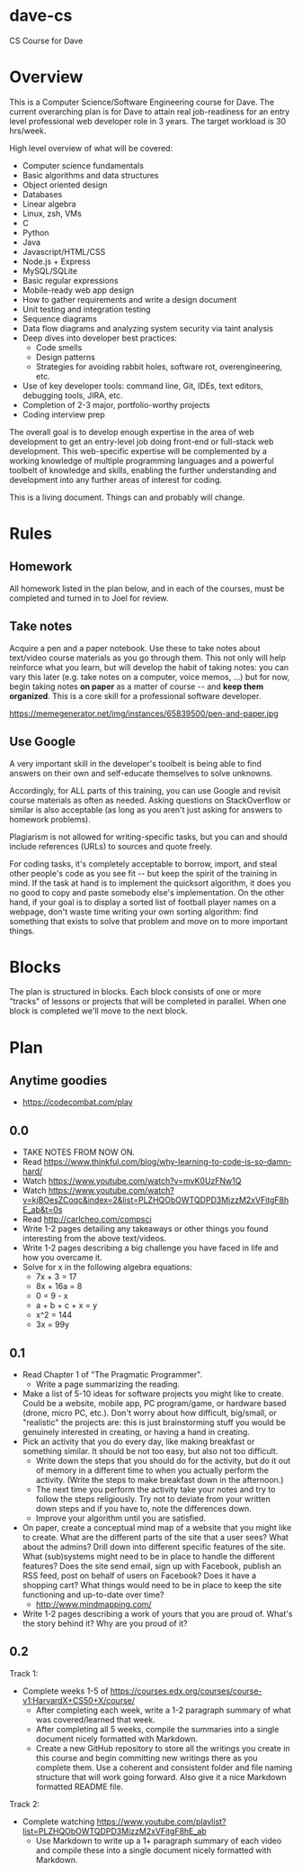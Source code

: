 # dave-cs
CS Course for Dave

# Overview

This is a Computer Science/Software Engineering course for Dave. The current overarching plan is for Dave to attain real job-readiness for an entry level professional web developer role in 3 years. The target workload is 30 hrs/week.

High level overview of what will be covered:

* Computer science fundamentals
* Basic algorithms and data structures
* Object oriented design
* Databases
* Linear algebra
* Linux, zsh, VMs
* C
* Python
* Java
* Javascript/HTML/CSS
* Node.js + Express
* MySQL/SQLite
* Basic regular expressions
* Mobile-ready web app design
* How to gather requirements and write a design document
* Unit testing and integration testing
* Sequence diagrams
* Data flow diagrams and analyzing system security via taint analysis
* Deep dives into developer best practices:
	* Code smells
	* Design patterns
	* Strategies for avoiding rabbit holes, software rot, overengineering, etc.
* Use of key developer tools: command line, Git, IDEs, text editors, debugging tools, JIRA, etc.
* Completion of 2-3 major, portfolio-worthy projects
* Coding interview prep

The overall goal is to develop enough expertise in the area of web development to get an entry-level job doing front-end or full-stack web development. This web-specific expertise will be complemented by a working knowledge of multiple programming languages and a powerful toolbelt of knowledge and skills, enabling the further understanding and development into any further areas of interest for coding.

This is a living document. Things can and probably will change.

# Rules

## Homework

All homework listed in the plan below, and in each of the courses, must be completed and turned in to Joel for review. 

## Take notes

Acquire a pen and a paper notebook. Use these to take notes about text/video course materials as you go through them. This not only will help reinforce what you learn, but will develop the habit of taking notes: you can vary this later (e.g. take notes on a computer, voice memos, ...) but for now, begin taking notes **on paper** as a matter of course -- and **keep them organized**. This is a core skill for a professional software developer.

https://memegenerator.net/img/instances/65839500/pen-and-paper.jpg

## Use Google

A very important skill in the developer's toolbelt is being able to find answers on their own and self-educate themselves to solve unknowns.

Accordingly, for ALL parts of this training, you can use Google and revisit course materials as often as needed. Asking questions on StackOverflow or similar is also acceptable (as long as you aren't just asking for answers to homework problems).

Plagiarism is not allowed for writing-specific tasks, but you can and should include references (URLs) to sources and quote freely.

For coding tasks, it's completely acceptable to borrow, import, and steal other people's code as you see fit -- but keep the spirit of the training in mind. If the task at hand is to implement the quicksort algorithm, it does you no good to copy and paste somebody else's implementation. On the other hand, if your goal is to display a sorted list of football player names on a webpage, don't waste time writing your own sorting algorithm: find something that exists to solve that problem and move on to more important things.

# Blocks

The plan is structured in blocks. Each block consists of one or more "tracks" of lessons or projects that will be completed in parallel. When one block is completed we'll move to the next block.

# Plan

## Anytime goodies

- https://codecombat.com/play

## 0.0

- TAKE NOTES FROM NOW ON.
- Read https://www.thinkful.com/blog/why-learning-to-code-is-so-damn-hard/
- Watch https://www.youtube.com/watch?v=mvK0UzFNw1Q
- Watch https://www.youtube.com/watch?v=kjBOesZCoqc&index=2&list=PLZHQObOWTQDPD3MizzM2xVFitgF8hE_ab&t=0s
- Read http://carlcheo.com/compsci
- Write 1-2 pages detailing any takeaways or other things you found interesting from the above text/videos.
- Write 1-2 pages describing a big challenge you have faced in life and how you overcame it.
- Solve for x in the following algebra equations:
	- 7x + 3 = 17
	- 8x + 16a = 8
	- 0 = 9 - x
	- a + b + c + x = y
	- x^2 = 144
	- 3x = 99y

## 0.1

- Read Chapter 1 of "The Pragmatic Programmer".
	- Write a page summarizing the reading.
- Make a list of 5-10 ideas for software projects you might like to create. Could be a website, mobile app, PC program/game, or hardware based (drone, micro PC, etc.).  Don't worry about how difficult, big/small, or "realistic" the projects are: this is just brainstorming stuff you would be genuinely interested in creating, or having a hand in creating.
- Pick an activity that you do every day, like making breakfast or something similar. It should be not too easy, but also not too difficult.
	- Write down the steps that you should do for the activity, but do it out of memory in a different time to when you actually perform the activity. (Write the steps to make breakfast down in the afternoon.)
	- The next time you perform the activity take your notes and try to follow the steps religiously. Try not to deviate from your written down steps and if you have to, note the differences down.
	- Improve your algorithm until you are satisfied.
- On paper, create a conceptual mind map of a website that you might like to create. What are the different parts of the site that a user sees? What about the admins? Drill down into different specific features of the site. What (sub)systems might need to be in place to handle the different features? Does the site send email, sign up with Facebook, publish an RSS feed, post on behalf of users on Facebook? Does it have a shopping cart? What things would need to be in place to keep the site functioning and up-to-date over time?
	- http://www.mindmapping.com/
- Write 1-2 pages describing a work of yours that you are proud of. What's the story behind it? Why are you proud of it?

## 0.2

Track 1:

- Complete weeks 1-5 of https://courses.edx.org/courses/course-v1:HarvardX+CS50+X/course/
	- After completing each week, write a 1-2 paragraph summary of what was covered/learned that week.
	- After completing all 5 weeks, compile the summaries into a single document nicely formatted with Markdown.
	- Create a new GitHub repository to store all the writings you create in this course and begin committing new writings there as you complete them. Use a coherent and consistent folder and file naming structure that will work going forward. Also give it a nice Markdown formatted README file.

Track 2:

- Complete watching https://www.youtube.com/playlist?list=PLZHQObOWTQDPD3MizzM2xVFitgF8hE_ab
	- Use Markdown to write up a 1+ paragraph summary of each video and compile these into a single document nicely formatted with Markdown.


